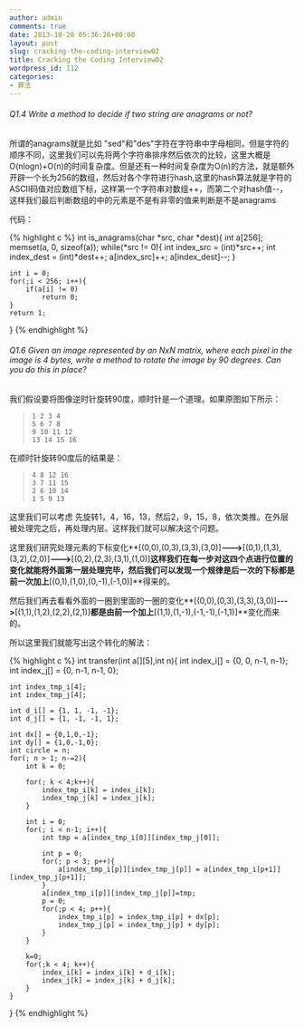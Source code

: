 ```yaml
---
author: admin
comments: true
date: 2013-10-28 05:36:26+00:00
layout: post
slug: cracking-the-coding-interview02
title: Cracking the Coding Interview02
wordpress_id: 112
categories:
- 算法
---
```


###### Q1.4 Write a method to decide if two string are anagrams or not?


所谓的anagrams就是比如 "sed"和"des"字符在字符串中字母相同，但是字符的顺序不同，这里我们可以先将两个字符串排序然后依次的比较，这里大概是O(nlogn)+O(n)的时间复杂度。但是还有一种时间复杂度为O(n)的方法，就是额外开辟一个长为256的数组，然后对各个字符进行hash,这里的hash算法就是字符的ASCII码值对应数组下标，这样第一个字符串对数组++，而第二个对hash值--，这样我们最后判断数组的中的元素是不是有非零的值来判断是不是anagrams

代码：

{% highlight c %}
int is_anagrams(char *src, char *dest){
	int a[256];
	memset(a, 0, sizeof(a));
	while(*src != 0){
		int index_src = (int)*src++;
		int index_dest = (int)*dest++;
		a[index_src]++;
		a[index_dest]--;
	}

	int i = 0;
	for(;i < 256; i++){
		if(a[i] != 0)
			return 0;
	}
	return 1;
}
{% endhighlight %}


###### Q1.6 Given an image represented by an NxN matrix, where each pixel in the image is 4 bytes, write a method to rotate the image by 90 degrees. Can you do this in place?


我们假设要将图像逆时针旋转90度，顺时针是一个道理。如果原图如下所示：
   
>     1 2 3 4 
>     5 6 7 8 
>     9 10 11 12 
>     13 14 15 16
> 

在顺时针旋转90度后的结果是：

>     
>     4 8 12 16 
>     3 7 11 15 
>     2 6 10 14 
>     1 5 9 13
>

这里我们可以考虑 先旋转1，4，16，13，然后2，9，15，8，依次类推。在外层被处理完之后，再处理内层。这样我们就可以解决这个问题。

这里我们研究处理元素的下标变化**\[(0,0),(0,3),(3,3),(3,0)]**--->**\[(0,1),(1,3),(3,2),(2,0)\]**--->**\[(0,2),(2,3),(3,1),(1,0)\]**这样我们在每一步对这四个点进行位置的变化就能将外面第一层处理完毕，然后我们可以发现一个规律是后一次的下标都是前一次加上**\[(0,1),(1,0),(0,-1),(-1,0)\]**得来的。

然后我们再去看看外面的一圈到里面的一圈的变化**\[(0,0),(0,3),(3,3),(3,0)\]**--->**\[(1,1),(1,2),(2,2),(2,1)\]**都是由前一个加上**\[(1,1),(1,-1),(-1,-1),(-1,1)\]**变化而来的。

所以这里我们就能写出这个转化的解法：

{% highlight c %}
int transfer(int a[][5],int n){
int index_i[] = {0, 0, n-1, n-1};
	int index_j[] = {0, n-1, n-1, 0};

	int index_tmp_i[4];
	int index_tmp_j[4];

	int d_i[] = {1, 1, -1, -1};
	int d_j[] = {1, -1, -1, 1};

	int dx[] = {0,1,0,-1};
	int dy[] = {1,0,-1,0};
	int circle = n;
	for(; n > 1; n-=2){
		int k = 0;

		for(; k < 4;k++){
			index_tmp_i[k] = index_i[k];
			index_tmp_j[k] = index_j[k];
		}

		int i = 0;
		for(; i < n-1; i++){
			int tmp = a[index_tmp_i[0]][index_tmp_j[0]];

			int p = 0;
			for(; p < 3; p++){
				a[index_tmp_i[p]][index_tmp_j[p]] = a[index_tmp_i[p+1]][index_tmp_j[p+1]];
			}
			a[index_tmp_i[p]][index_tmp_j[p]]=tmp;
			p = 0;
			for(;p < 4; p++){
				index_tmp_i[p] = index_tmp_i[p] + dx[p];
				index_tmp_j[p] = index_tmp_j[p] + dy[p];
			}
		}

		k=0;
		for(;k < 4; k++){
			index_i[k] = index_i[k] + d_i[k];
			index_j[k] = index_j[k] + d_j[k];
		}
	}
}
{% endhighlight %}
